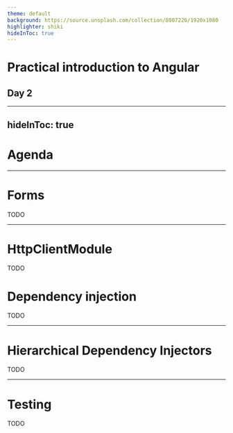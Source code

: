 ```yaml
---
theme: default
background: https://source.unsplash.com/collection/8807226/1920x1080
highlighter: shiki
hideInToc: true
---
```


# Practical introduction to Angular

## Day 2

---
hideInToc: true
---

# Agenda

<Toc />

---

# Forms

TODO

---

# HttpClientModule

TODO

# Dependency injection

TODO

---

# Hierarchical Dependency Injectors

TODO

---

# Testing

TODO
